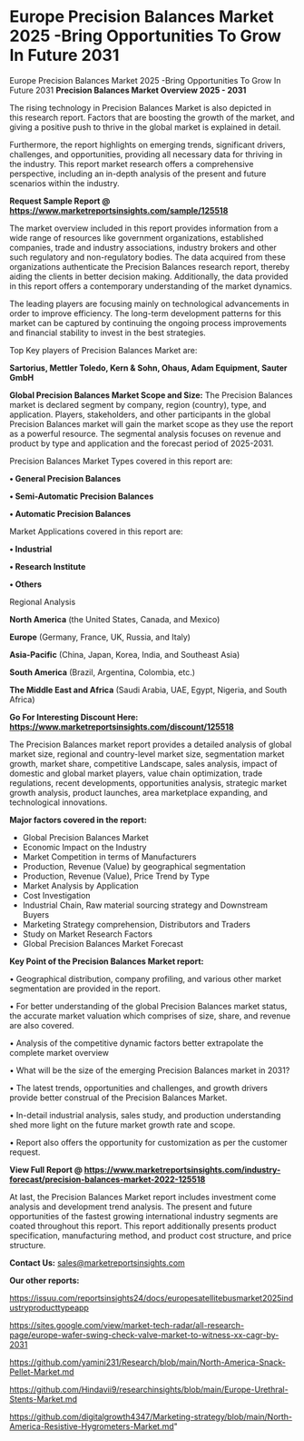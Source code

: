 # Europe Precision Balances Market 2025 -Bring Opportunities To Grow In Future 2031
Europe Precision Balances Market 2025 -Bring Opportunities To Grow In Future 2031
<Strong> Precision Balances Market Overview 2025 - 2031</strong>

The rising technology in Precision Balances Market is also depicted in this research report. Factors that are boosting the growth of the market, and giving a positive push to thrive in the global market is explained in detail.

Furthermore, the report highlights on emerging trends, significant drivers, challenges, and opportunities, providing all necessary data for thriving in the industry. This report market research offers a comprehensive perspective, including an in-depth analysis of the present and future scenarios within the industry.

<strong>Request Sample Report @ <a href=https://www.marketreportsinsights.com/sample/125518>https://www.marketreportsinsights.com/sample/125518</a></strong>

The market overview included in this report provides information from a wide range of resources like government organizations, established companies, trade and industry associations, industry brokers and other such regulatory and non-regulatory bodies. The data acquired from these organizations authenticate the Precision Balances research report, thereby aiding the clients in better decision making. Additionally, the data provided in this report offers a contemporary understanding of the market dynamics.

The leading players are focusing mainly on technological advancements in order to improve efficiency. The long-term development patterns for this market can be captured by continuing the ongoing process improvements and financial stability to invest in the best strategies.

Top Key players of Precision Balances Market are:

<strong>Sartorius, Mettler Toledo, Kern & Sohn, Ohaus, Adam Equipment, Sauter GmbH</strong>

<strong><b>Global Precision Balances Market Scope and Size:</b></strong>
The Precision Balances market is declared segment by company, region (country), type, and application. Players, stakeholders, and other participants in the global Precision Balances market will gain the market scope as they use the report as a powerful resource. The segmental analysis focuses on revenue and product by type and application and the forecast period of 2025-2031.

Precision Balances Market Types covered in this report are:

<strong>• General Precision Balances

• Semi-Automatic Precision Balances

• Automatic Precision Balances</strong>

Market Applications covered in this report are:

<strong>• Industrial

• Research Institute

• Others</strong> 

Regional Analysis

<strong>North America</strong> (the United States, Canada, and Mexico)

<strong>Europe</strong> (Germany, France, UK, Russia, and Italy)

<strong>Asia-Pacific</strong> (China, Japan, Korea, India, and Southeast Asia)

<strong>South America</strong> (Brazil, Argentina, Colombia, etc.)

<strong>The Middle East and Africa</strong> (Saudi Arabia, UAE, Egypt, Nigeria, and South Africa)

<strong>Go For Interesting Discount Here: <a href=https://www.marketreportsinsights.com/discount/125518>https://www.marketreportsinsights.com/discount/125518</a></strong>

The Precision Balances market report provides a detailed analysis of global market size, regional and country-level market size, segmentation market growth, market share, competitive Landscape, sales analysis, impact of domestic and global market players, value chain optimization, trade regulations, recent developments, opportunities analysis, strategic market growth analysis, product launches, area marketplace expanding, and technological innovations.

<strong><b>Major factors covered in the report:</b></strong>
<ul>
  <li>Global Precision Balances Market </li>
  <li>Economic Impact on the Industry</li>
  <li>Market Competition in terms of Manufacturers</li>
  <li>Production, Revenue (Value) by geographical segmentation</li>
  <li>Production, Revenue (Value), Price Trend by Type</li>
  <li>Market Analysis by Application</li>
  <li>Cost Investigation</li>
  <li>Industrial Chain, Raw material sourcing strategy and Downstream Buyers</li>
  <li>Marketing Strategy comprehension, Distributors and Traders</li>
  <li>Study on Market Research Factors</li>
  <li>Global Precision Balances Market Forecast</li>
</ul>

<strong><b>Key Point of the Precision Balances Market report:</b></strong>

• Geographical distribution, company profiling, and various other market segmentation are provided in the report.

• For better understanding of the global Precision Balances market status, the accurate market valuation which comprises of size, share, and revenue are also covered.

• Analysis of the competitive dynamic factors better extrapolate the complete market overview

• What will be the size of the emerging Precision Balances market in 2031?

• The latest trends, opportunities and challenges, and growth drivers provide better construal of the Precision Balances Market.

• In-detail industrial analysis, sales study, and production understanding shed more light on the future market growth rate and scope.

• Report also offers the opportunity for customization as per the customer request.

<strong><b>View Full Report @ <a href=https://www.marketreportsinsights.com/industry-forecast/precision-balances-market-2022-125518>https://www.marketreportsinsights.com/industry-forecast/precision-balances-market-2022-125518</a></b></strong>


At last, the Precision Balances Market report includes investment come analysis and development trend analysis. The present and future opportunities of the fastest growing international industry segments are coated throughout this report. This report additionally presents product specification, manufacturing method, and product cost structure, and price structure.

<strong>Contact Us:</strong>
sales@marketreportsinsights.com

<strong>Our other reports:</strong>

<a href=https://issuu.com/reportsinsights24/docs/europesatellitebusmarket2025industryproducttypeapp>https://issuu.com/reportsinsights24/docs/europesatellitebusmarket2025industryproducttypeapp</a>

<a href=https://sites.google.com/view/market-tech-radar/all-research-page/europe-wafer-swing-check-valve-market-to-witness-xx-cagr-by-2031>https://sites.google.com/view/market-tech-radar/all-research-page/europe-wafer-swing-check-valve-market-to-witness-xx-cagr-by-2031</a>

<a href=https://github.com/yamini231/Research/blob/main/North-America-Snack-Pellet-Market.md>https://github.com/yamini231/Research/blob/main/North-America-Snack-Pellet-Market.md</a>

<a href=https://github.com/Hindavii9/researchinsights/blob/main/Europe-Urethral-Stents-Market.md>https://github.com/Hindavii9/researchinsights/blob/main/Europe-Urethral-Stents-Market.md</a>

<a href=https://github.com/digitalgrowth4347/Marketing-strategy/blob/main/North-America-Resistive-Hygrometers-Market.md>https://github.com/digitalgrowth4347/Marketing-strategy/blob/main/North-America-Resistive-Hygrometers-Market.md</a>"
